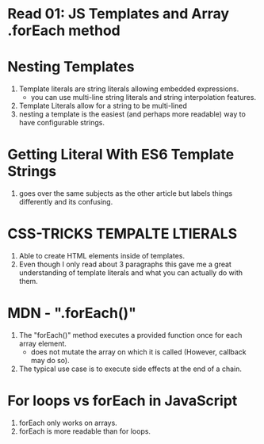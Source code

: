 # Read 01: JS Templates and Array .forEach method

# Nesting Templates

1. Template literals are string literals allowing embedded expressions.
    - you can use multi-line string literals and string interpolation features.
2. Template Literals allow for a string to be multi-lined
3. nesting a template is the easiest (and perhaps more readable) way to have configurable strings.


# Getting Literal With ES6 Template Strings

1. goes over the same subjects as the other article but labels things differently
   and its confusing.

# CSS-TRICKS TEMPALTE LTIERALS

1. Able to create HTML elements inside of templates. 
2. Even though I only read about 3 paragraphs this gave me a great understanding of template literals 
   and what you can actually do with them. 

#  MDN - ".forEach()"

1. The "forEach()" method executes a provided function once for each array element.
    - does not mutate the array on which it is called (However, callback may do so).
2. The typical use case is to execute side effects at the end of a chain.


# For loops vs forEach in JavaScript

1. forEach only works on arrays. 
2. forEach is more readable than for loops.